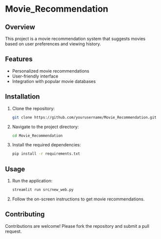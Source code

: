 # Movie_Recommendation
## Overview
This project is a movie recommendation system that suggests movies based on user preferences and viewing history.

## Features
- Personalized movie recommendations
- User-friendly interface
- Integration with popular movie databases

## Installation
1. Clone the repository:
    ```bash
    git clone https://github.com/yourusername/Movie_Recommendation.git
    ```
2. Navigate to the project directory:
    ```bash
    cd Movie_Recommendation
    ```
3. Install the required dependencies:
    ```bash
    pip install -r requirements.txt
    ```

## Usage
1. Run the application:
    ```bash
    streamlit run src/new_web.py
    ```
2. Follow the on-screen instructions to get movie recommendations.

## Contributing
Contributions are welcome! Please fork the repository and submit a pull request.
